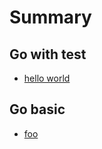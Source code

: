 # Summary

## Go with test

* [hello world](gotest/0001.helloworld.md)

## Go basic

* [foo](gotest/0001.helloworld.md)